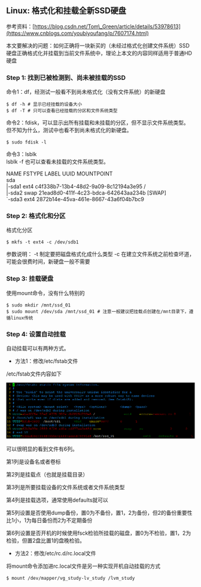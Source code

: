 ## Linux: 格式化和挂载全新SSD硬盘

参考资料：[https://blog.csdn.net/Tom\_Green/article/details/53978613](https://www.cnblogs.com/youbiyoufang/p/7607174.html)

本文要解决的问题：如何正确将一块新买的（未经过格式化创建文件系统）SSD硬盘正确格式化并挂载到当前文件系统中，理论上本文的内容同样适用于普通HD硬盘

### Step 1: 找到已被检测到、尚未被挂载的SSD

命令1：df，经测试一般看不到尚未格式化（没有文件系统）的新硬盘

```shell
$ df -h # 显示已经挂载的设备大小
$ df -T # 只可以查看已经挂载的分区和文件系统类型
```

命令2：fdisk，可以显示出所有挂载和未挂载的分区，但不显示文件系统类型。  
但不知为什么，测试中也看不到尚未格式化的新硬盘。

```shell
$ sudo fdisk -l
```

命令3：lsblk  
lsblk -f 也可以查看未挂载的文件系统类型。

NAME FSTYPE LABEL UUID MOUNTPOINT  
sda   
\|-sda1 ext4 c4f338b7-13b4-48d2-9a09-8c12194a3e95 /  
\|-sda2 swap 21ead8d0-411f-4c23-bdca-642643aa234b \[SWAP\]  
\`-sda3 ext4 2872b14e-45va-461e-8667-43a6f04b7bc9

### Step 2: 格式化和分区

格式化分区

```shell
$ mkfs -t ext4 -c /dev/sdb1
```

参数说明：
-t 制定要把磁盘格式化成什么类型
-c 在建立文件系统之前检查坏道，可能会很费时间，新硬盘一般不需要

### Step 3: 挂载硬盘

使用mount命令，没有什么特别的

```shell
$ sudo mkdir /mnt/ssd_01
$ sudo mount /dev/sda /mnt/ssd_01 # 注意一般建议把挂载点创建在/mnt目录下，遵循linux传统
```

### Step 4: 设置自动挂载

自动挂载可以有两种方式。

* 方法1：修改/etc/fstab文件

/etc/fstab文件内容如下

![](/assets/lin011_001.PNG)

可以很明显的看到文件有6列。

第1列是设备名或者卷标

第2列是挂载点（也就是挂载目录）

第3列是所要挂载设备的文件系统或者文件系统类型

第4列是挂载选项，通常使用defaults就可以

第5列设置是否使用dump备份，置0为不备份，置1，2为备份，但2的备份重要性比1小，1为每日备份而2为不定期备份

第6列设置是否开机的时候使用fsck检验所挂载的磁盘，置0为不检验，置1，2为检验，但置2盘比置1的盘晚检验。

* 方法2：修改/etc/rc.d/rc.local文件

将mount命令添加进rc.local文件是另一种实现开机自动挂载的方式

```shell
$ mount /dev/mapper/vg_study-lv_study /lvm_study
```
